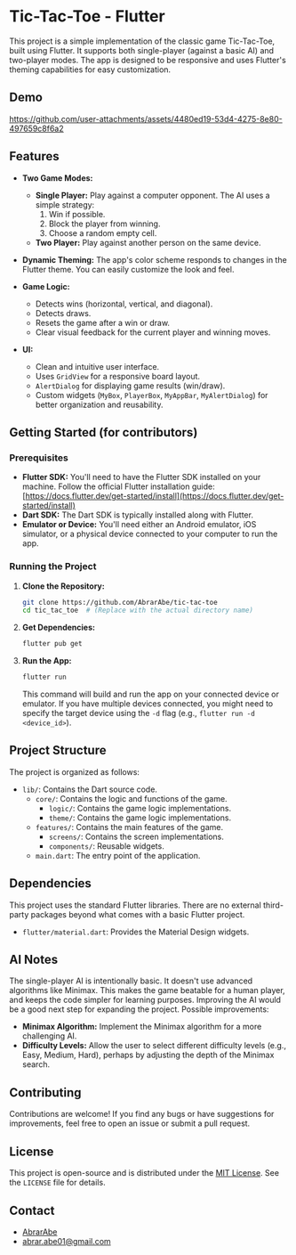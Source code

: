 # Tic-Tac-Toe - Flutter

This project is a simple implementation of the classic game Tic-Tac-Toe, built using Flutter.  It supports both single-player (against a basic AI) and two-player modes.  The app is designed to be responsive and uses Flutter's theming capabilities for easy customization.

## Demo
https://github.com/user-attachments/assets/4480ed19-53d4-4275-8e80-497659c8f6a2

## Features

*   **Two Game Modes:**
    *   **Single Player:** Play against a computer opponent.  The AI uses a simple strategy:
        1.  Win if possible.
        2.  Block the player from winning.
        3.  Choose a random empty cell.
    *   **Two Player:**  Play against another person on the same device.

*   **Dynamic Theming:** The app's color scheme responds to changes in the Flutter theme. You can easily customize the look and feel.

*   **Game Logic:**
    *   Detects wins (horizontal, vertical, and diagonal).
    *   Detects draws.
    *   Resets the game after a win or draw.
    *   Clear visual feedback for the current player and winning moves.

*   **UI:**
    *   Clean and intuitive user interface.
    *   Uses `GridView` for a responsive board layout.
    *   `AlertDialog` for displaying game results (win/draw).
    *   Custom widgets (`MyBox`, `PlayerBox`, `MyAppBar`, `MyAlertDialog`) for better organization and reusability.
      
## Getting Started (for contributors)

### Prerequisites

*   **Flutter SDK:**  You'll need to have the Flutter SDK installed on your machine.  Follow the official Flutter installation guide: [https://docs.flutter.dev/get-started/install](https://docs.flutter.dev/get-started/install)
*   **Dart SDK:** The Dart SDK is typically installed along with Flutter.
*   **Emulator or Device:**  You'll need either an Android emulator, iOS simulator, or a physical device connected to your computer to run the app.

### Running the Project

1.  **Clone the Repository:**
    ```bash
    git clone https://github.com/AbrarAbe/tic-tac-toe
    cd tic_tac_toe  # (Replace with the actual directory name)
    ```

2.  **Get Dependencies:**
    ```bash
    flutter pub get
    ```

3.  **Run the App:**
    ```bash
    flutter run
    ```
    This command will build and run the app on your connected device or emulator.  If you have multiple devices connected, you might need to specify the target device using the `-d` flag (e.g., `flutter run -d <device_id>`).

## Project Structure

The project is organized as follows:

*   `lib/`: Contains the Dart source code.
    *   `core/`:  Contains the logic and functions of the game.
        *   `logic/`:  Contains the game logic implementations.
        *   `theme/`:  Contains the game logic implementations.
    *   `features/`:  Contains the main features of the game.
        *   `screens/`:  Contains the screen implementations.
        *  `components/`: Reusable widgets.
    * `main.dart`:  The entry point of the application.

## Dependencies

This project uses the standard Flutter libraries.  There are no external third-party packages beyond what comes with a basic Flutter project.

*   `flutter/material.dart`: Provides the Material Design widgets.

## AI Notes

The single-player AI is intentionally basic. It doesn't use advanced algorithms like Minimax. This makes the game beatable for a human player, and keeps the code simpler for learning purposes.  Improving the AI would be a good next step for expanding the project.  Possible improvements:

*   **Minimax Algorithm:** Implement the Minimax algorithm for a more challenging AI.
*   **Difficulty Levels:**  Allow the user to select different difficulty levels (e.g., Easy, Medium, Hard), perhaps by adjusting the depth of the Minimax search.

## Contributing

Contributions are welcome!  If you find any bugs or have suggestions for improvements, feel free to open an issue or submit a pull request.

## License

This project is open-source and is distributed under the [MIT License](LICENSE). See the `LICENSE` file for details.

## Contact

*   [AbrarAbe](<https://github.com/AbrarAbe>)
*   <abrar.abe01@gmail.com>
